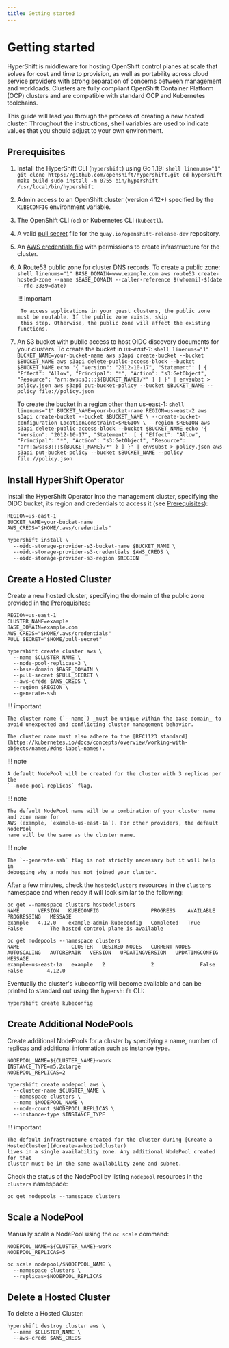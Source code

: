 ```yaml
---
title: Getting started
---
```


# Getting started
HyperShift is middleware for hosting OpenShift control planes at scale that
solves for cost and time to provision, as well as portability across cloud service providers with
strong separation of concerns between management and workloads. Clusters are
fully compliant OpenShift Container Platform (OCP) clusters and are compatible
with standard OCP and Kubernetes toolchains.

This guide will lead you through the process of creating a new hosted cluster.
Throughout the instructions, shell variables are used to indicate values that
you should adjust to your own environment.

## Prerequisites
1. Install the HyperShift CLI (`hypershift`) using Go 1.19:
        ```shell linenums="1"
        git clone https://github.com/openshift/hypershift.git
        cd hypershift
        make build
        sudo install -m 0755 bin/hypershift /usr/local/bin/hypershift
        ```
2. Admin access to an OpenShift cluster (version 4.12+) specified by the `KUBECONFIG` environment variable.
3. The OpenShift CLI (`oc`) or Kubernetes CLI (`kubectl`). 
4. A valid [pull secret](https://cloud.redhat.com/openshift/install/aws/installer-provisioned) file for the `quay.io/openshift-release-dev` repository. 
5. An [AWS credentials file](https://docs.aws.amazon.com/cli/latest/userguide/cli-configure-files.html) with permissions to create infrastructure for the cluster. 
6. A Route53 public zone for cluster DNS records. To create a public zone:
        ```shell linenums="1"
        BASE_DOMAIN=www.example.com
        aws route53 create-hosted-zone --name $BASE_DOMAIN --caller-reference $(whoami)-$(date --rfc-3339=date)
        ```

    !!! important

        To access applications in your guest clusters, the public zone must be routable. If the public zone exists, skip 
        this step. Otherwise, the public zone will affect the existing functions.

7. An S3 bucket with public access to host OIDC discovery documents for your clusters. To create the bucket in *us-east-1*:
        ```shell linenums="1"
        BUCKET_NAME=your-bucket-name
        aws s3api create-bucket --bucket $BUCKET_NAME
        aws s3api delete-public-access-block --bucket $BUCKET_NAME
        echo '{
          "Version": "2012-10-17",
          "Statement": [
            {
              "Effect": "Allow",
              "Principal": "*",
              "Action": "s3:GetObject",
              "Resource": "arn:aws:s3:::${BUCKET_NAME}/*"
            }
          ]
        }' | envsubst > policy.json
        aws s3api put-bucket-policy --bucket $BUCKET_NAME --policy file://policy.json
        ```

    To create the bucket in a region other than us-east-1:
        ```shell linenums="1"
        BUCKET_NAME=your-bucket-name
        REGION=us-east-2
        aws s3api create-bucket --bucket $BUCKET_NAME \
          --create-bucket-configuration LocationConstraint=$REGION \
          --region $REGION
        aws s3api delete-public-access-block --bucket $BUCKET_NAME
        echo '{
          "Version": "2012-10-17",
          "Statement": [
            {
              "Effect": "Allow",
              "Principal": "*",
              "Action": "s3:GetObject",
              "Resource": "arn:aws:s3:::${BUCKET_NAME}/*"
            }
          ]
        }' | envsubst > policy.json
        aws s3api put-bucket-policy --bucket $BUCKET_NAME --policy file://policy.json
        ```

## Install HyperShift Operator
Install the HyperShift Operator into the management cluster, specifying the OIDC bucket, its region and credentials to access it (see [Prerequisites](#prerequisites)):

```shell linenums="1"
REGION=us-east-1
BUCKET_NAME=your-bucket-name
AWS_CREDS="$HOME/.aws/credentials"

hypershift install \
  --oidc-storage-provider-s3-bucket-name $BUCKET_NAME \
  --oidc-storage-provider-s3-credentials $AWS_CREDS \
  --oidc-storage-provider-s3-region $REGION
```

## Create a Hosted Cluster
Create a new hosted cluster, specifying the domain of the public zone provided in the
[Prerequisites](#prerequisites):

```shell linenums="1"
REGION=us-east-1
CLUSTER_NAME=example
BASE_DOMAIN=example.com
AWS_CREDS="$HOME/.aws/credentials"
PULL_SECRET="$HOME/pull-secret"

hypershift create cluster aws \
  --name $CLUSTER_NAME \
  --node-pool-replicas=3 \
  --base-domain $BASE_DOMAIN \
  --pull-secret $PULL_SECRET \
  --aws-creds $AWS_CREDS \
  --region $REGION \
  --generate-ssh
```

!!! important

    The cluster name (`--name`) _must be unique within the base domain_ to
    avoid unexpected and conflicting cluster management behavior.

    The cluster name must also adhere to the [RFC1123 standard](https://kubernetes.io/docs/concepts/overview/working-with-objects/names/#dns-label-names).

!!! note

    A default NodePool will be created for the cluster with 3 replicas per the
    `--node-pool-replicas` flag. 

!!! note 

    The default NodePool name will be a combination of your cluster name and zone name for 
    AWS (example, `example-us-east-1a`). For other providers, the default NodePool 
    name will be the same as the cluster name.

!!! note

    The `--generate-ssh` flag is not strictly necessary but it will help in
    debugging why a node has not joined your cluster.

After a few minutes, check the `hostedclusters` resources in the `clusters`
namespace and when ready it will look similar to the following:

```
oc get --namespace clusters hostedclusters
NAME      VERSION   KUBECONFIG                 PROGRESS    AVAILABLE   PROGRESSING   MESSAGE
example   4.12.0    example-admin-kubeconfig   Completed   True        False         The hosted control plane is available

oc get nodepools --namespace clusters
NAME                 CLUSTER   DESIRED NODES   CURRENT NODES   AUTOSCALING   AUTOREPAIR   VERSION   UPDATINGVERSION   UPDATINGCONFIG   MESSAGE
example-us-east-1a   example   2               2               False         False        4.12.0
```

Eventually the cluster's kubeconfig will become available and can be printed to
standard out using the `hypershift` CLI:

```shell
hypershift create kubeconfig
```

## Create Additional NodePools
Create additional NodePools for a cluster by specifying a name, number of replicas
and additional information such as instance type.

```shell linenums="1"
NODEPOOL_NAME=${CLUSTER_NAME}-work
INSTANCE_TYPE=m5.2xlarge
NODEPOOL_REPLICAS=2

hypershift create nodepool aws \
  --cluster-name $CLUSTER_NAME \
  --namespace clusters \
  --name $NODEPOOL_NAME \
  --node-count $NODEPOOL_REPLICAS \
  --instance-type $INSTANCE_TYPE
```

!!! important

    The default infrastructure created for the cluster during [Create a HostedCluster](#create-a-hostedcluster)
    lives in a single availability zone. Any additional NodePool created for that
    cluster must be in the same availability zone and subnet.

Check the status of the NodePool by listing `nodepool` resources in the `clusters`
namespace:

```shell
oc get nodepools --namespace clusters
```

## Scale a NodePool
Manually scale a NodePool using the `oc scale` command:

```shell linenums="1"
NODEPOOL_NAME=${CLUSTER_NAME}-work
NODEPOOL_REPLICAS=5

oc scale nodepool/$NODEPOOL_NAME \
  --namespace clusters \
  --replicas=$NODEPOOL_REPLICAS
```

## Delete a Hosted Cluster
To delete a Hosted Cluster:

```shell
hypershift destroy cluster aws \
  --name $CLUSTER_NAME \
  --aws-creds $AWS_CREDS
```
